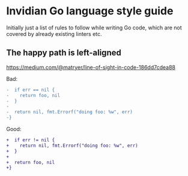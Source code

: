 # Invidian Go language style guide

Initially just a list of rules to follow while writing Go code, which are not covered
by already existing linters etc.

## The happy path is left-aligned

https://medium.com/@matryer/line-of-sight-in-code-186dd7cdea88

Bad:

```diff
-  if err == nil {
-    return foo, nil
-  }
-
-  return nil, fmt.Errorf("doing foo: %w", err)
-}
```

Good:

```diff
+  if err != nil {
+    return nil, fmt.Errorf("doing foo: %w", err)
+  }
+
+  return foo, nil
+}
```
